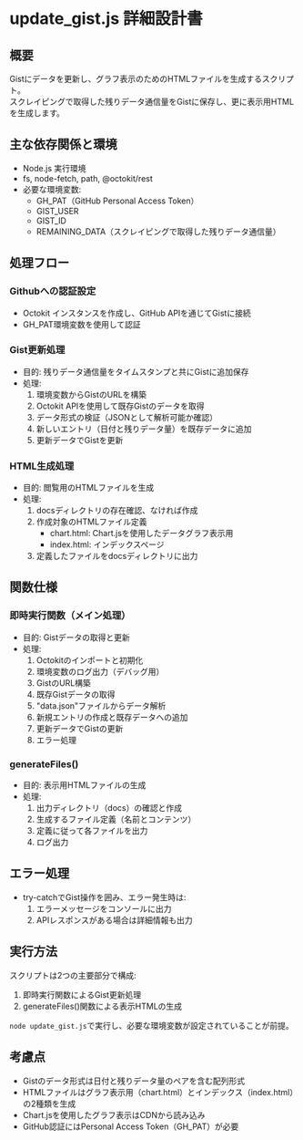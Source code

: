 # update_gist.js 詳細設計書

## 概要
Gistにデータを更新し、グラフ表示のためのHTMLファイルを生成するスクリプト。  
スクレイピングで取得した残りデータ通信量をGistに保存し、更に表示用HTMLを生成します。

## 主な依存関係と環境
- Node.js 実行環境  
- fs, node-fetch, path, @octokit/rest  
- 必要な環境変数:  
  - GH_PAT（GitHub Personal Access Token）
  - GIST_USER
  - GIST_ID
  - REMAINING_DATA（スクレイピングで取得した残りデータ通信量）

## 処理フロー

### Githubへの認証設定
- Octokit インスタンスを作成し、GitHub APIを通じてGistに接続
- GH_PAT環境変数を使用して認証

### Gist更新処理
- 目的: 残りデータ通信量をタイムスタンプと共にGistに追加保存
- 処理:
  1. 環境変数からGistのURLを構築
  2. Octokit APIを使用して既存Gistのデータを取得
  3. データ形式の検証（JSONとして解析可能か確認）
  4. 新しいエントリ（日付と残りデータ量）を既存データに追加
  5. 更新データでGistを更新

### HTML生成処理
- 目的: 閲覧用のHTMLファイルを生成
- 処理:
  1. docsディレクトリの存在確認、なければ作成
  2. 作成対象のHTMLファイル定義
     - chart.html: Chart.jsを使用したデータグラフ表示用
     - index.html: インデックスページ
  3. 定義したファイルをdocsディレクトリに出力

## 関数仕様

### 即時実行関数（メイン処理）
- 目的: Gistデータの取得と更新
- 処理:
  1. Octokitのインポートと初期化
  2. 環境変数のログ出力（デバッグ用）
  3. GistのURL構築
  4. 既存Gistデータの取得
  5. "data.json"ファイルからデータ解析
  6. 新規エントリの作成と既存データへの追加
  7. 更新データでGistの更新
  8. エラー処理

### generateFiles()
- 目的: 表示用HTMLファイルの生成
- 処理:
  1. 出力ディレクトリ（docs）の確認と作成
  2. 生成するファイル定義（名前とコンテンツ）
  3. 定義に従って各ファイルを出力
  4. ログ出力

## エラー処理
- try-catchでGist操作を囲み、エラー発生時は:
  1. エラーメッセージをコンソールに出力
  2. APIレスポンスがある場合は詳細情報も出力

## 実行方法
スクリプトは2つの主要部分で構成:
1. 即時実行関数によるGist更新処理
2. generateFiles()関数による表示HTMLの生成

`node update_gist.js`で実行し、必要な環境変数が設定されていることが前提。

## 考慮点
- Gistのデータ形式は日付と残りデータ量のペアを含む配列形式
- HTMLファイルはグラフ表示用（chart.html）とインデックス（index.html）の2種類を生成
- Chart.jsを使用したグラフ表示はCDNから読み込み
- GitHub認証にはPersonal Access Token（GH_PAT）が必要